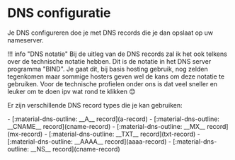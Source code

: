# DNS configuratie

Je DNS configureren doe je met DNS records die je dan opslaat op uw nameserver.

!!! info "DNS notatie"
    Bij de uitleg van de DNS records zal ik het ook telkens over de technische notatie hebben. Dit is de notatie in het DNS server programma "BIND". Je gaat dit, bij basis hosting gebruik, nog zelden tegenkomen maar sommige hosters geven wel de kans om deze notatie te gebruiken. Voor de technische profielen onder ons is dat veel sneller en leuker om te doen ipv wat rond te klikken 😊

Er zijn verschillende DNS record types die je kan gebruiken:

<div class="grid cards" markdown>
- [:material-dns-outline: __A__ record](a-record)
- [:material-dns-outline: __CNAME__ record](cname-record)
- [:material-dns-outline: __MX__ record](mx-record)
- [:material-dns-outline: __TXT__ record](txt-record)
- [:material-dns-outline: __AAAA__ record](aaaa-record)
- [:material-dns-outline: __NS__ record](cname-record)
</div>
